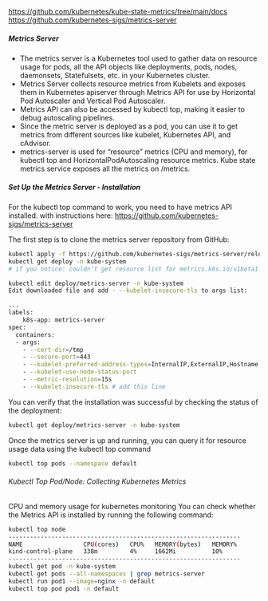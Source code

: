 
https://github.com/kubernetes/kube-state-metrics/tree/main/docs
https://github.com/kubernetes-sigs/metrics-server


##### Metrics Server
- The metrics server is a Kubernetes tool used to gather data on resource usage for pods, all the API objects like deployments, pods, nodes, daemonsets, Statefulsets, etc. in your Kubernetes cluster.
- Metrics Server collects resource metrics from Kubelets and exposes them in Kubernetes apiserver through Metrics API for use by Horizontal Pod Autoscaler and Vertical Pod Autoscaler.
- Metrics API can also be accessed by kubectl top, making it easier to debug autoscaling pipelines.
- Since the metric server is deployed as a pod, you can use it to get metrics from different sources like kubelet, Kubernetes API, and cAdvisor.
- metrics-server is used for “resource” metrics (CPU and memory), for kubectl top and HorizontalPodAutoscaling resource metrics. Kube state metrics service exposes all the metrics on /metrics.

##### Set Up the Metrics Server - Installation
For the kubectl top command to work, you need to have metrics API installed. with instructions here: https://github.com/kubernetes-sigs/metrics-server

The first step is to clone the metrics server repository from GitHub:
``````sh
kubectl apply -f https://github.com/kubernetes-sigs/metrics-server/releases/latest/download/components.yaml
kubectl get deploy -n kube-system
# if you notice: couldn't get resource list for metrics.k8s.io/v1beta1: the server is currently unable to handle the request

``````

``````sh
kubectl edit deploy/metrics-server -n kube-system
Edit downloaded file and add - --kubelet-insecure-tls to args list:

...
labels:
    k8s-app: metrics-server
spec:
  containers:
  - args:
    - --cert-dir=/tmp
    - --secure-port=443
    - --kubelet-preferred-address-types=InternalIP,ExternalIP,Hostname
    - --kubelet-use-node-status-port
    - --metric-resolution=15s
    - --kubelet-insecure-tls # add this line
``````
You can verify that the installation was successful by checking the status of the deployment:
``````sh
kubectl get deploy/metrics-server -n kube-system

``````
Once the metrics server is up and running, you can query it for resource usage data using the kubectl top command
``````sh
kubectl top pods --namespace default
``````
###### Kubectl Top Pod/Node: Collecting Kubernetes Metrics
CPU and memory usage for kubernetes monitoring
You can check whether the Metrics API is installed by running the following command:
``````sh
kubectl top node
-----------------------------------------------------------------
NAME                 CPU(cores)   CPU%   MEMORY(bytes)   MEMORY%   
kind-control-plane   338m         4%     1662Mi          10%
-----------------------------------------------------------------
kubectl get pod -n kube-system
kubectl get pods --all-namespaces | grep metrics-server
kubectl run pod1 --image=nginx -n default
kubectl top pod pod1 -n default

``````




